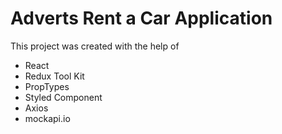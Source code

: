# Adverts Rent a Car Application

This project was created with the help of

- React
- Redux Tool Kit
- PropTypes
- Styled Component
- Axios
- mockapi.io
